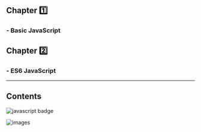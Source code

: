 

## Chapter 1️⃣
### - Basic JavaScript


## Chapter 2️⃣
### - ES6 JavaScript

<hr>

## Contents

![javascript badge](https://img.shields.io/badge/-JAVASCRIPT-%23F7DF1E?style=flat-square&logo=javascript&logoColor=white&color=f2df3a)

![images](https://user-images.githubusercontent.com/104367020/223623245-380655dd-a2b6-4676-83a3-33dba0576923.jpeg)
